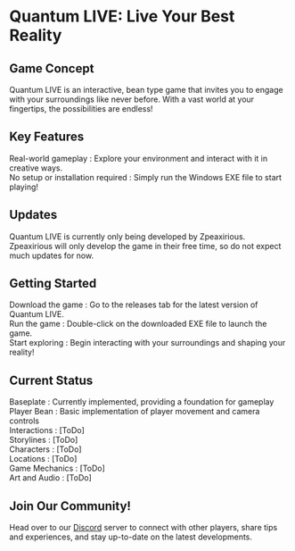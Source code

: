 # Quantum LIVE: Live Your Best Reality

## Game Concept
Quantum LIVE is an interactive, bean type game that invites you to engage with your surroundings like never before. With a vast world at your fingertips, the possibilities are endless!  

## Key Features
Real-world gameplay : Explore your environment and interact with it in creative ways.  
No setup or installation required : Simply run the Windows EXE file to start playing!  

## Updates
Quantum LIVE is currently only being developed by Zpeaxirious.  
Zpeaxirious will only develop the game in their free time, so do not expect much updates for now.  

## Getting Started
Download the game : Go to the releases tab for the latest version of Quantum LIVE.  
Run the game : Double-click on the downloaded EXE file to launch the game.  
Start exploring : Begin interacting with your surroundings and shaping your reality!  

## Current Status
Baseplate : Currently implemented, providing a foundation for gameplay  
Player Bean : Basic implementation of player movement and camera controls  
Interactions : [ToDo]  
Storylines : [ToDo]  
Characters : [ToDo]  
Locations : [ToDo]  
Game Mechanics : [ToDo]  
Art and Audio : [ToDo]  

## Join Our Community!
Head over to our [Discord](https://discord.gg/XbUYrwUtbp) server to connect with other players, share tips and experiences, and stay up-to-date on the latest developments.  
